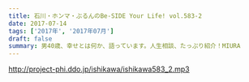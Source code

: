 ```yaml
---
title: 石川・ホンマ・ぶるんのBe-SIDE Your Life! vol.583-2
date: 2017-07-14
tags: ['2017年', '2017年07月']
draft: false
summary: 男40歳、幸せとは何か、語っています。人生相談、たっぷり紹介！MIURA
---
```


http://project-phi.ddo.jp/ishikawa/ishikawa583_2.mp3
